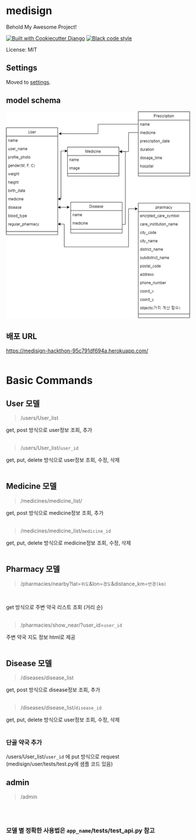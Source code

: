 # medisign

Behold My Awesome Project!

[![Built with Cookiecutter Django](https://img.shields.io/badge/built%20with-Cookiecutter%20Django-ff69b4.svg?logo=cookiecutter)](https://github.com/cookiecutter/cookiecutter-django/)
[![Black code style](https://img.shields.io/badge/code%20style-black-000000.svg)](https://github.com/ambv/black)

License: MIT

## Settings

Moved to [settings](http://cookiecutter-django.readthedocs.io/en/latest/settings.html).

## model schema
![](medisign%20%EB%AA%A8%EB%8D%B8%20%EC%8A%A4%ED%82%A4%EB%A7%88.drawio.png) 

## 배포 URL
https://medisign-hackthon-95c791df694a.herokuapp.com/ <br><br>


# Basic Commands

## **User** 모델<br>

> /users/User_list<br>

get, post 방식으로 user정보 조회, 추가<br><br>
> /users/User_list/`user_id`<br>

get, put, delete 방식으로 user정보 조회, 수정, 삭제<br><br>

## **Medicine** 모델<br>
> /medicines/medicine_list/<br>

get, post 방식으로 medicine정보 조회, 추가<br><br>
>/medicines/medicine_list/`medicine_id`<br>

get, put, delete 방식으로 medicine정보 조회, 수정, 삭제<br><br>

## **Pharmacy** 모델<br>
> /pharmacies/nearby?lat=`위도`&lon=`경도`&distance_km=`반경(km)`
<br>

get 방식으로 주변 약국 리스트 조회 (거리 순)<br><br>


> /pharmacies/show_near/?user_id=`user_id`

주변 약국 지도 정보 html로 제공<br><br>

## **Disease** 모델<br>

> /diseases/disease_list<br>

get, post 방식으로 disease정보 조회, 추가<br><Br>
> /diseases/disease_list/`disease_id`<br>

get, put, delete 방식으로 user정보 조회, 수정, 삭제<br><br>



### 단골 약국 추가
/users/User_list/`user_id` 에 put 방식으로 request<br>
(medisign/user/tests/test.py에 샘플 코드 있음)

## **admin**<br>

> /admin<br>

<br><br>
### 모델 별 정확한 사용법은 `app_name`/tests/test_api.py 참고
<br>


